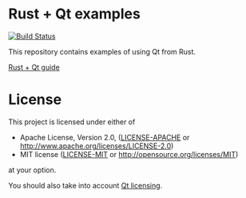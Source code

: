 # Rust + Qt examples

[![Build Status](https://travis-ci.com/rust-qt/examples.svg?branch=master)](https://travis-ci.com/rust-qt/examples)

This repository contains examples of using Qt from Rust.

[Rust + Qt guide](https://rust-qt.github.io/qt/)

# License

This project is licensed under either of

 * Apache License, Version 2.0, ([LICENSE-APACHE](LICENSE-APACHE) or
   http://www.apache.org/licenses/LICENSE-2.0)
 * MIT license ([LICENSE-MIT](LICENSE-MIT) or
   http://opensource.org/licenses/MIT)

at your option.

You should also take into account [Qt licensing](https://www.qt.io/licensing/).
